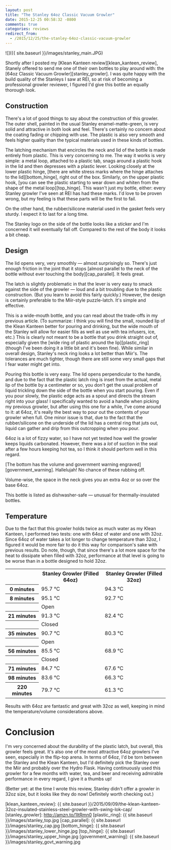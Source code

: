 ```yaml
---
layout: post
title: "The Stanley 64oz Classic Vacuum Growler"
date: 2015-12-25 00:58:32 -0800
comments: true
categories: reviews
redirect_from:
  - /2015/12/25/the-stanley-64oz-classic-vacuum-growler
---
```


![]({{ site.baseurl }}/images/stanley_main.JPG)

Shortly after I posted my [Klean Kanteen review][klean_kanteen_review], Stanely offered to send me one of their own bottles to play around with: the [64oz Classic Vacuum Growler][stanley_growler]. I was quite happy with the build quality of the Stanleys I saw at REI, so at risk of becoming a professional growler reviewer, I figured I'd give this bottle an equally thorough look.

<!--more-->

## Construction

There's a lot of good things to say about the construction of this growler. The outer shell, painted in the usual Stanley enamel-matte-green, is very solid and attractive in both look and feel. There's certainly no concern about the coating fading or chipping with use. The plastic is also very smooth and feels higher quality than the typical materials used in these kinds of bottles.

The latching mechanism that encircles the neck and lid of the bottle is made entirely from plastic. This is very concerning to me. The way it works is very simple: a metal loop, attached to a plastic tab, snags around a plastic hook in the lid and then depresses with a plastic lever. Looking closely at the lower plastic hinge, [there are white stress marks where the hinge attaches to the lid][bottom_hinge], right out of the box. Similarly, on the upper plastic hook, [you can see the plastic starting to wear down and whiten from the shape of the metal loop][top_hinge]. This wasn't just my bottle, either: every Stanley growler I've seen at REI has had these marks. I'd love to be proven wrong, but my feeling is that these parts will be the first to fail.

On the other hand, the rubber/silicone material used in the gasket feels very sturdy. I expect it to last for a long time.

The Stanley logo on the side of the bottle looks like a sticker and I'm concerned it will eventually fall off. Compared to the rest of the body it looks a bit cheap.

## Design

The lid opens very, very smoothly — almost surprisingly so. There's just enough friction in the joint that it stops [almost parallel to the neck of the bottle without ever touching the body][cap_parallel]. It feels great.

The latch is slightly problematic in that the lever is very easy to smack against the side of the growler — loud and a bit troubling due to the plastic construction. (But you learn to avoid this fairly quickly.) However, the design is certainly preferable to the Miir-style puzzle-latch. It's simple and effective.

This is a wide-mouth bottle, and you can read about the trade-offs in my previous article. (To summarize: I think you will find the small, rounded lip of the Klean Kanteen better for pouring and drinking, but the wide mouth of the Stanley will allow for easier fills as well as use with tea infusers, ice, etc.) This is clearly not meant to be a bottle that you drink straight out of, especially given the [wide ring of plastic around the lip][plastic_ring] (though I've been doing it a little bit and it's been fine). While similar in overall design, Stanley's neck ring looks a lot better than Miir's. The tolerances are much tighter, though there are still some very small gaps that I fear water might get into.

Pouring this bottle is very easy. The lid opens perpendicular to the handle, and due to the fact that the plastic latch ring is inset from the actual, metal lip of the bottle by a centimeter or so, you don't get the usual problem of liquid trickling down the side of the bottle when you start pouring. Even if you pour slowly, the plastic edge acts as a spout and directs the stream right into your glass! I specifically wanted to avoid a handle when picking my previous growler, but after using this one for a while, I've come around to it: at 64oz, it's really the best way to pour out the contents of your growler when full. One minor issue is that, due to the fact that the rubber/silicone on the underside of the lid has a central ring that juts out, liquid can gather and drip from this outcropping when you pour.

64oz is a lot of fizzy water, so I have not yet tested how well the growler keeps liquids carbonated. However, there was a *lot* of suction in the seal after a few hours keeping hot tea, so I think it should perform well in this regard.

[The bottom has the volume and government warning engraved][government_warning]. Hallelujah! No chance of these rubbing off.

Volume-wise, the space in the neck gives you an extra 4oz or so over the base 64oz.

This bottle is listed as dishwasher-safe — unusual for thermally-insulated bottles.

## Temperature

Due to the fact that this growler holds twice as much water as my Klean Kanteen, I performed two tests: one with 64oz of water and one with 32oz. Since 64oz of water takes a lot longer to change temperature than 32oz, I figured it would be more fair to do it this way for comparison's sake with previous results. Do note, though, that since there's a lot more space for the heat to dissipate when filled with 32oz, performance at that level is going to be worse than in a bottle designed to hold 32oz.

<p>
<div class="tablecontainer">
<div class="tablepadding">
<table>

<colgroup>
<col class="ch" />
<col span="2" class="data" />
</colgroup>

<tbody>

<tr class="rh">
<td class="corner"></td>
<th>Stanley Growler (Filled 64oz)</th>
<th>Stanley Growler (Filled 32oz)</th>
</tr>

<tr>
<th class="th1">0 minutes</th>
<td>95.7 ℃</td>
<td>94.3 ℃</td>
</tr>

<tr>
<th class="th1">8 minutes</th>
<td>95.1 ℃</td>
<td>92.7 ℃</td>
</tr>

<tr>
<th></th>
<td class="data" colspan="2">Open</td>
</tr>

<tr>
<th class="th1">21 minutes</th>
<td>91.3 ℃</td>
<td>82.4 ℃</td>
</tr>

<tr>
<th></th>
<td class="data" colspan="2">Closed</td>
</tr>

<tr>
<th class="th1">35 minutes</th>
<td>90.7 ℃</td>
<td>80.3 ℃</td>
</tr>

<tr>
<th></th>
<td class="data" colspan="2">Open</td>
</tr>

<tr>
<th class="th1">56 minutes</th>
<td>85.5 ℃</td>
<td>68.9 ℃</td>
</tr>

<tr>
<th></th>
<td class="data" colspan="2">Closed</td>
</tr>

<tr>
<th class="th1">71 minutes</th>
<td>84.7 ℃</td>
<td>67.6 ℃</td>
</tr>

<tr>
<th class="th1">98 minutes</th>
<td>83.6 ℃</td>
<td>66.3 ℃</td>
</tr>

<tr>
<th class="th1">220 minutes</th>
<td>79.7 ℃</td>
<td>61.3 ℃</td>
</tr>

</tbody>

</table>
</div>
</div>
</p>

Results with 64oz are fantastic and great with 32oz as well, keeping in mind the temperature/volume considerations above.

# Conclusion

I'm very concerned about the durability of the plastic latch, but overall, this growler feels great. It's also one of the most attractive 64oz growlers I've seen, especially in the flip-top arena. In terms of 64oz, I'd be torn between the Stanley and the Klean Kanteen, but I'd definitely pick the Stanley over the Miir and probably over the Hydro Flask. Having continuously used this growler for a few months with water, tea, and beer and receiving admirable performance in every regard, I give it a thumbs up!

(Better yet: at the time I wrote this review, Stanley didn't offer a growler in 32oz size, but it looks like they do now! Definitely worth checking out.)

[klean_kanteen_review]: {{ site.baseurl }}/2015/09/09/the-klean-kanteen-32oz-insulated-stainless-steel-growler-with-swing-lok-cap/
[stanley_growler]: http://amzn.to/1ItRmn0
[plastic_ring]: {{ site.baseurl }}/images/stanley_top.jpg
[cap_parallel]: {{ site.baseurl }}/images/stanley_cap.jpg
[bottom_hinge]: {{ site.baseurl }}/images/stanley_lower_hinge.jpg
[top_hinge]: {{ site.baseurl }}/images/stanley_upper_hinge.jpg
[government_warning]: {{ site.baseurl }}/images/stanley_govt_warning.jpg